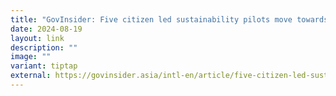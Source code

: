 ```yaml
---
title: "GovInsider: Five citizen led sustainability pilots move towards launch"
date: 2024-08-19
layout: link
description: ""
image: ""
variant: tiptap
external: https://govinsider.asia/intl-en/article/five-citizen-led-sustainability-pilots-move-towards-launch
---
```

